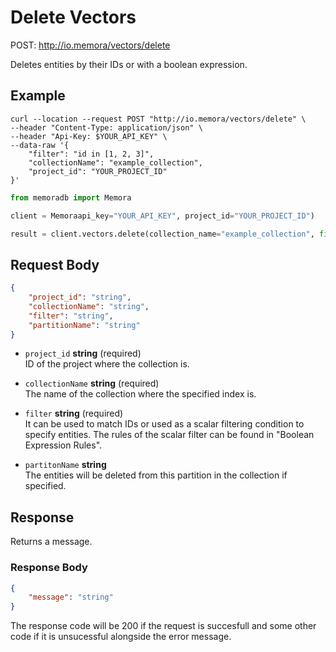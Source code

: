# Delete Vectors

POST: http://io.memora/vectors/delete

Deletes entities by their IDs or with a boolean expression.

## Example


```shell
curl --location --request POST "http://io.memora/vectors/delete" \
--header "Content-Type: application/json" \
--header "Api-Key: $YOUR_API_KEY" \
--data-raw '{
    "filter": "id in [1, 2, 3]",
    "collectionName": "example_collection",
    "project_id": "YOUR_PROJECT_ID"
}'
```
```python
from memoradb import Memora

client = Memoraapi_key="YOUR_API_KEY", project_id="YOUR_PROJECT_ID")

result = client.vectors.delete(collection_name="example_collection", filter="id in [1, 2, 3]")
```
## Request Body

```json
{
    "project_id": "string",
    "collectionName": "string",
    "filter": "string",
    "partitionName": "string"
}
```

- `project_id` __string__ (required)</br> ID of the project where the collection is.

- `collectionName` __string__ (required)</br>The name of the collection where the specified index is.

- `filter` __string__ (required)</br> It can be used to match IDs or used as a scalar filtering condition to specify entities. The rules of the scalar filter can be found in "Boolean Expression Rules".

- `partitonName` __string__ </br> The entities will be deleted from this partition in the collection if specified.



## Response

Returns a message.

### Response Body

```json
{
    "message": "string"
}
```

The response code will be 200 if the request is succesfull and some other code if it is unsucessful alongside the error message.